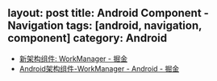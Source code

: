 layout: post
title: Android Component - Navigation
tags: [android, navigation, component]
category: Android
---

- [新架构组件: WorkManager - 掘金](https://juejin.im/post/5af4aa91f265da0b8d41f714)
- [Android架构组件-WorkManager - Android - 掘金](https://juejin.im/entry/5b05a2315188254284526ac9)
